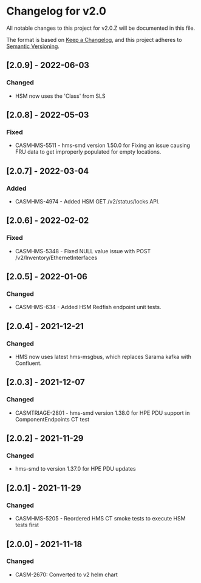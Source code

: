 # Changelog for v2.0

All notable changes to this project for v2.0.Z will be documented in this file.

The format is based on [Keep a Changelog](https://keepachangelog.com/en/1.0.0/),
and this project adheres to [Semantic Versioning](https://semver.org/spec/v2.0.0.html).

## [2.0.9] - 2022-06-03

### Changed

- HSM now uses the 'Class' from SLS

## [2.0.8] - 2022-05-03

### Fixed

- CASMHMS-5511 - hms-smd version 1.50.0 for Fixing an issue causing FRU data to get improperly populated for empty locations.

## [2.0.7] - 2022-03-04

### Added

- CASMHMS-4974 - Added HSM GET /v2/status/locks API.

## [2.0.6] - 2022-02-02

### Fixed

- CASMHMS-5348 - Fixed NULL value issue with POST /v2/Inventory/EthernetInterfaces

## [2.0.5] - 2022-01-06

### Changed

- CASMHMS-634 - Added HSM Redfish endpoint unit tests.

## [2.0.4] - 2021-12-21

### Changed

- HMS now uses latest hms-msgbus, which replaces Sarama kafka with Confluent.

## [2.0.3] - 2021-12-07

### Changed

- CASMTRIAGE-2801 - hms-smd version 1.38.0 for HPE PDU support in ComponentEndpoints CT test

## [2.0.2] - 2021-11-29

### Changed

- hms-smd to version 1.37.0 for HPE PDU updates

## [2.0.1] - 2021-11-29

### Changed

- CASMHMS-5205 - Reordered HMS CT smoke tests to execute HSM tests first

## [2.0.0] - 2021-11-18

### Changed

- CASM-2670: Converted to v2 helm chart
